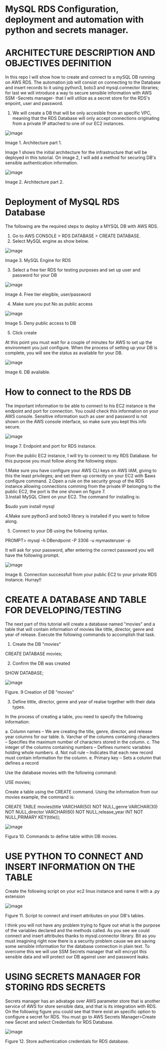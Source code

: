 # MySQL RDS Configuration, deployment and automation with python and secrets manager.

# ARCHITECTURE DESCRIPTION AND OBJECTIVES DEFINITION

In this repo I will show how to create and connect to  a mySQL DB running on AWS RDS. The automation job will consist on connecting to the Database and insert records to it using python3, boto3 and mysql.connector libraries; for last we will introduce a way to secure sensible information with AWS SSM -Secrets manager- that I will utilize as a secret store for the RDS's enpoint, user and
password.

1. We will create a DB that will be only accesible from an specific VPC, meaning that the RDS Database will only accept connections originating from a private IP attached to one of our EC2 instances.

![image](https://user-images.githubusercontent.com/32818490/117994026-3aa8ff00-b30e-11eb-9b13-d1be8a9997e1.png)

Image 1. Architecture part 1.

Image 1 shows the initial architecture for the infrastructure that will be deployed in this tutorial. On image 2, I will add a method for securing DB's sensible authentication information.

![image](https://user-images.githubusercontent.com/32818490/117996661-544b4600-b310-11eb-8e05-45a1bdb5e47f.png)

Image 2. Architecture part 2.

# Deployment of MySQL RDS Database

The following are the required steps to deploy a MYSQL DB with AWS RDS.

1. Go to AWS CONSOLE > RDS DATABASE > CREATE DATABASE.
2. Select MySQL engine as show below.

![image](https://user-images.githubusercontent.com/32818490/117997490-0256f000-b311-11eb-8496-f4045311efae.png)

Image 3. MySQL Engine for RDS

3. Select a free tier RDS for testing purposes and set up user and password for your DB

![image](https://user-images.githubusercontent.com/32818490/117997772-46e28b80-b311-11eb-95ad-4f184eb2b208.png)

Image 4. Free tier elegible, user/password

4. Make sure you put No as public access

![image](https://user-images.githubusercontent.com/32818490/117997980-772a2a00-b311-11eb-877a-c8dd64a72633.png)

Image 5. Deny public access to DB

5. Click create

At this point you must wait for a couple of minutes for AWS to set up the environment you just configure. When the process of setting up your DB is complete, you will see the status as available for your DB.

![image](https://user-images.githubusercontent.com/32818490/117998520-fa4b8000-b311-11eb-9a6c-ebcdbfe54688.png)

Image 6. DB available.

# How to connect to the RDS DB

The important information to be able to connect to his EC2 instance is the endpoint and port for connection. You could check this information on your AWS console. Sensitive information such as user and password is not shown on the AWS console interface, so make sure you kept this info secure.

![image](https://user-images.githubusercontent.com/32818490/117999010-6b8b3300-b312-11eb-8649-ae1a24c5090f.png)

Image 7. Endpoint and port for RDS instance.

From the public EC2 instance, I will try to connect to my RDS Database. for this purpose you must follow along the following steps:

1.Make sure you have configure your AWS CLI keys on AWS IAM, giving to this the least privileges; and set them up correctly on your EC2 with $aws configure command. 
2.Open a rule on the security group of the RDS instance allowing connections comming from the private IP belonging to the public EC2, the port is the one shown on figure 7.  
3.Install MySQL Client on your EC2. The command for installing is:

$sudo yum install mysql

4.Make sure python3 and boto3 library is installed if you want to follow along.

5. Connect to your DB using the following syntax.

PROMPT> mysql -h DBendpoint -P 3306 -u mymasteruser -p
  
It will ask for your password, after entering the correct password you will have the following prompt.
  
![image](https://user-images.githubusercontent.com/32818490/118001162-76df5e00-b314-11eb-8c4a-c0b5bce939c9.png)

Image 8. Connection successfull from your public EC2 to your private RDS Instance. Hurray!!

# CREATE A DATABASE AND TABLE FOR DEVELOPING/TESTING

The next part of this tutorial will create a database named "movies" and a table that will contain information of movies like tittle, director, genre and year of release.
Execute the following commands to accomplish that task.

1. Create the DB "movies"

CREATE DATABASE movies;

2. Confirm the DB was created

SHOW DATABASE;

![image](https://user-images.githubusercontent.com/32818490/118004126-303f3300-b317-11eb-83d2-cc0676c39775.png)

Figure. 9 Creation of DB "movies"

3. Define tittle, director, genre and year of realse together with their data types.

In the process of creating a table, you need to specify the following information:

a. Column names – We are creating the title, genre, director, and release year columns for our table.
b. Varchar of the columns containing characters – Specifies the maximum number of characters stored in the column.
c. The integer of the columns containing numbers – Defines numeric variables holding whole numbers.
d. Not null rule – Indicates that each new record must contain information for the column.
e. Primary key – Sets a column that defines a record

Use the database movies with the following command:

USE movies;

Create a table using the CREATE command. Using the information from our movies example, the command is:

CREATE TABLE movies(title VARCHAR(50) NOT NULL,genre VARCHAR(30) NOT NULL,director VARCHAR(60) NOT NULL,release_year INT NOT NULL,PRIMARY KEY(title));


![image](https://user-images.githubusercontent.com/32818490/118004785-c5422c00-b317-11eb-898e-70f1aa5e5fe1.png)

Figura 10. Commands to define table within DB movies.

# USE PYTHON TO CONNECT AND INSERT INFORMATION ON THE TABLE

Create the following script on your ec2 linux instance and name it with a .py extension

![image](https://user-images.githubusercontent.com/32818490/118008617-3f27e480-b31b-11eb-9a98-7e33c36a3696.png)

Figure 11. Script to connect and insert attributes on your DB's tables.

I think you will not have any problem trying to figure out what is the purpose of the variables declared and the methods called. As you see we could connect and insert
attributes thanks to mysql.connector library. Bit as you must imagining right now there is a security problem cause we are saving some sensible information for the database connection in plain text. To overcome this we will use SSM Secrets manager that will encrypt this sensible data and will protect our DB against user and password leaks.

# USING SECRETS MANAGER FOR STORING RDS SECRETS

Secrets manager has an advatage over AWS parameter store that is another service of AWS for store sensible data, and that is its integration with RDS. On the following figure you could see that there exist an specific option to configure a secret for RDS. You must go to AWS Secrets Manager>Create new Secret and select Credentials for RDS Database.

![image](https://user-images.githubusercontent.com/32818490/118009820-69c66d00-b31c-11eb-95d0-0537030242a1.png)

Figure 12. Store authentication credentials for RDS database.





